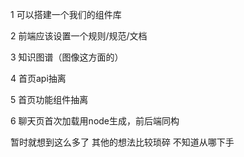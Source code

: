 1 可以搭建一个我们的组件库

2 前端应该设置一个规则/规范/文档

3 知识图谱（图像这方面的）

4 首页api抽离

5 首页功能组件抽离

6 聊天页首次加载用node生成，前后端同构







暂时就想到这么多了 其他的想法比较琐碎 不知道从哪下手